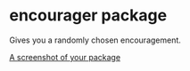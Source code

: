 # encourager package

Gives you a randomly chosen encouragement.

[A screenshot of your package](http://g.recordit.co/7y0xxWy0lF.gif)
